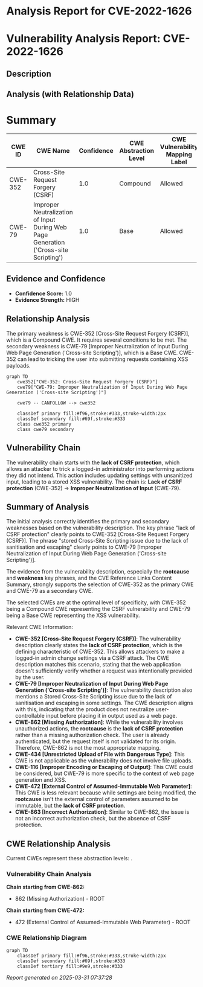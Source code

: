 # Analysis Report for CVE-2022-1626

# Vulnerability Analysis Report: CVE-2022-1626

## Description



## Analysis (with Relationship Data)

# Summary
| CWE ID | CWE Name | Confidence | CWE Abstraction Level | CWE Vulnerability Mapping Label | CWE-Vulnerability Mapping Notes |
|---|---|---|---|---|---|
| CWE-352 | Cross-Site Request Forgery (CSRF) | 1.0 | Compound | Allowed | Primary CWE |
| CWE-79 | Improper Neutralization of Input During Web Page Generation ('Cross-site Scripting') | 1.0 | Base | Allowed | Secondary CWE |

## Evidence and Confidence

*   **Confidence Score:** 1.0
*   **Evidence Strength:** HIGH

## Relationship Analysis
The primary weakness is CWE-352 [Cross-Site Request Forgery (CSRF)], which is a Compound CWE. It requires several conditions to be met. The secondary weakness is CWE-79 [Improper Neutralization of Input During Web Page Generation ('Cross-site Scripting')], which is a Base CWE. CWE-352 can lead to tricking the user into submitting requests containing XSS payloads.

```mermaid
graph TD
    cwe352["CWE-352: Cross-Site Request Forgery (CSRF)"]
    cwe79["CWE-79: Improper Neutralization of Input During Web Page Generation ('Cross-site Scripting')"]

    cwe79 -- CANFOLLOW --> cwe352
    
    classDef primary fill:#f96,stroke:#333,stroke-width:2px
    classDef secondary fill:#69f,stroke:#333
    class cwe352 primary
    class cwe79 secondary
```

## Vulnerability Chain
The vulnerability chain starts with the **lack of CSRF protection**, which allows an attacker to trick a logged-in administrator into performing actions they did not intend. This action includes updating settings with unsanitized input, leading to a stored XSS vulnerability. The chain is: **Lack of CSRF protection** (CWE-352) -> **Improper Neutralization of Input** (CWE-79).

## Summary of Analysis
The initial analysis correctly identifies the primary and secondary weaknesses based on the vulnerability description. The key phrase "lack of CSRF protection" clearly points to CWE-352 [Cross-Site Request Forgery (CSRF)]. The phrase "stored Cross-Site Scripting issue due to the lack of sanitisation and escaping" clearly points to CWE-79 [Improper Neutralization of Input During Web Page Generation ('Cross-site Scripting')].

The evidence from the vulnerability description, especially the **rootcause** and **weakness** key phrases, and the CVE Reference Links Content Summary, strongly supports the selection of CWE-352 as the primary CWE and CWE-79 as a secondary CWE.

The selected CWEs are at the optimal level of specificity, with CWE-352 being a Compound CWE representing the CSRF vulnerability and CWE-79 being a Base CWE representing the XSS vulnerability.

Relevant CWE Information:
*   **CWE-352 [Cross-Site Request Forgery (CSRF)]**: The vulnerability description clearly states the **lack of CSRF protection**, which is the defining characteristic of CWE-352. This allows attackers to make a logged-in admin change settings via a CSRF attack. The CWE description matches this scenario, stating that the web application doesn't sufficiently verify whether a request was intentionally provided by the user.
*   **CWE-79 [Improper Neutralization of Input During Web Page Generation ('Cross-site Scripting')]**: The vulnerability description also mentions a Stored Cross-Site Scripting issue due to the lack of sanitisation and escaping in some settings. The CWE description aligns with this, indicating that the product does not neutralize user-controllable input before placing it in output used as a web page.
*   **CWE-862 [Missing Authorization]**: While the vulnerability involves unauthorized actions, the **rootcause** is the **lack of CSRF protection** rather than a missing authorization check. The user is already authenticated, but the request itself is not validated for its origin. Therefore, CWE-862 is not the most appropriate mapping.
*   **CWE-434 [Unrestricted Upload of File with Dangerous Type]**: This CWE is not applicable as the vulnerability does not involve file uploads.
*   **CWE-116 [Improper Encoding or Escaping of Output]**: This CWE could be considered, but CWE-79 is more specific to the context of web page generation and XSS.
*   **CWE-472 [External Control of Assumed-Immutable Web Parameter]**: This CWE is less relevant because while settings are being modified, the **rootcause** isn't the external control of parameters assumed to be immutable, but the **lack of CSRF protection**.
*   **CWE-863 [Incorrect Authorization]**: Similar to CWE-862, the issue is not an incorrect authorization check, but the absence of CSRF protection.


## CWE Relationship Analysis

Current CWEs represent these abstraction levels: .


### Vulnerability Chain Analysis

**Chain starting from CWE-862:**
- 862 (Missing Authorization) - ROOT


**Chain starting from CWE-472:**
- 472 (External Control of Assumed-Immutable Web Parameter) - ROOT



### CWE Relationship Diagram

```mermaid
graph TD
    classDef primary fill:#f96,stroke:#333,stroke-width:2px
    classDef secondary fill:#69f,stroke:#333
    classDef tertiary fill:#9e9,stroke:#333
```



*Report generated on 2025-03-31 07:37:28*
